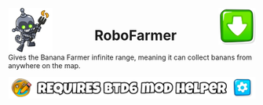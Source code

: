 <a href="https://github.com/Greenphx9/BTD6_Mods/raw/main/RoboFarmer/RoboFarmer.dll">
    <img align="left" alt="Icon" height="90" src="Icon.png">
    <img align="right" alt="Download" height="75" src="https://raw.githubusercontent.com/gurrenm3/BTD-Mod-Helper/master/BloonsTD6%20Mod%20Helper/Resources/DownloadBtn.png">
</a>

<h1 align="center">RoboFarmer</h1>

Gives the Banana Farmer infinite range, meaning it can collect banans from anywhere on the map.

[![Requires BTD6 Mod Helper](https://raw.githubusercontent.com/gurrenm3/BTD-Mod-Helper/master/banner.png)](https://github.com/gurrenm3/BTD-Mod-Helper#readme)

